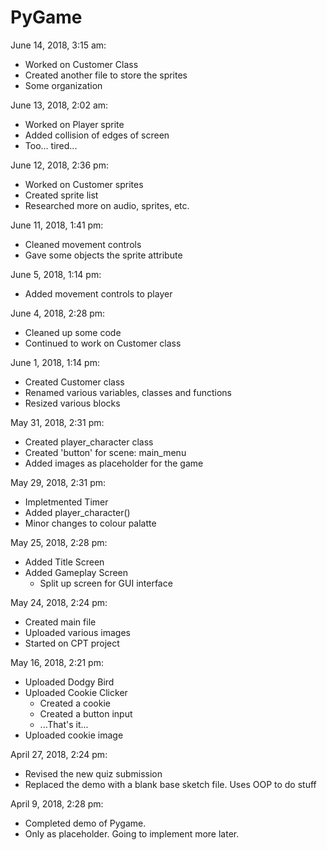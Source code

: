 # PyGame

June 14, 2018, 3:15 am:
  - Worked on Customer Class
  - Created another file to store the sprites
  - Some organization

June 13, 2018, 2:02 am:
  - Worked on Player sprite
  - Added collision of edges of screen
  - Too... tired...
  
June 12, 2018, 2:36 pm:
  - Worked on Customer sprites
  - Created sprite list
  - Researched more on audio, sprites, etc.
  
June 11, 2018, 1:41 pm:
  - Cleaned movement controls
  - Gave some objects the sprite attribute
  
June 5, 2018, 1:14 pm:
  - Added movement controls to player
  
June 4, 2018, 2:28 pm:
  - Cleaned up some code
  - Continued to work on Customer class
  
June 1, 2018, 1:14 pm:
  - Created Customer class
  - Renamed various variables, classes and functions
  - Resized various blocks

May 31, 2018, 2:31 pm:
  - Created player_character class
  - Created 'button' for scene: main_menu
  - Added images as placeholder for the game
  
May 29, 2018, 2:31 pm:
  - Impletmented Timer
  - Added player_character()
  - Minor changes to colour palatte
  
May 25, 2018, 2:28 pm:
  - Added Title Screen
  - Added Gameplay Screen
    - Split up screen for GUI interface
    
May 24, 2018, 2:24 pm:
  - Created main file
  - Uploaded various images
  - Started on CPT project
  
May 16, 2018, 2:21 pm:
  - Uploaded Dodgy Bird
  - Uploaded Cookie Clicker
    - Created a cookie
    - Created a button input
    - ...That's it...
  - Uploaded cookie image

April 27, 2018, 2:24 pm:
  - Revised the new quiz submission
  - Replaced the demo with a blank base sketch file. Uses OOP to do stuff
  
April 9, 2018, 2:28 pm:
  - Completed demo of Pygame.
  - Only as placeholder. Going to implement more later.
